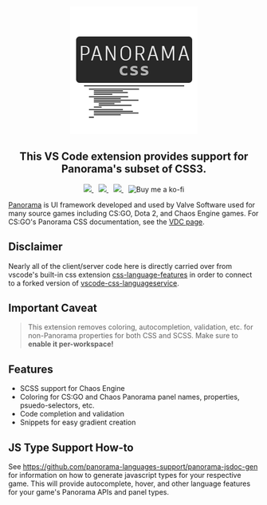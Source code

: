 <div align="center">
  <img src="icon.png" alt="" />
</div>

<h2 align="center">This VS Code extension provides support for Panorama's subset of CSS3.</h2>

<p align="center">
  <a href="https://marketplace.visualstudio.com/items?itemName=braemie.panorama-css">
    <img src="https://vsmarketplacebadges.dev/version-short/braemie.panorama-css.png" style="display: inline-block" />
  </a>

  <a href="https://marketplace.visualstudio.com/items?itemName=braemie.panorama-css" style="margin-left:10px">
    <img src="https://vsmarketplacebadges.dev/installs/braemie.panorama-css.png" style="display: inline-block" />
  </a>

  <a href="https://gitlicense.com/license/panorama-languages-support/vscode-panorama-css" style="margin-left:10px">
    <img src="https://gitlicense.com/badge/panorama-languages-support/vscode-panorama-css" style="display: inline-block" />
  </a>

  <a href="https://ko-fi.com/braemie" title="Buy me a ko-fi ;p" style="margin-left:10px">
    <img src="https://img.shields.io/badge/Donate-$1-purple?logo=ko-fi&style=flat" alt="Buy me a ko-fi" style="display: inline-block" />
  </a>
</p>

[Panorama](https://developer.valvesoftware.com/wiki/Panorama) is UI framework developed and used by Valve Software used for many source games including CS:GO, Dota 2, and Chaos Engine games. For CS:GO's Panorama CSS documentation, see the [VDC page](https://developer.valvesoftware.com/wiki/CSGO_Panorama_CSS_Properties).


## Disclaimer
Nearly all of the client/server code here is directly carried over from vscode's built-in css extension [css-language-features](https://github.com/microsoft/vscode/tree/main/extensions/css-language-features) in order to connect to a forked version of [vscode-css-languageservice](https://github.com/microsoft/vscode-css-languageservice).

## Important Caveat

> This extension removes coloring, autocompletion, validation, etc. for non-Panorama properties for both CSS and SCSS. Make sure to **enable it per-workspace!**

## Features

- SCSS support for Chaos Engine
- Coloring for CS:GO and Chaos Panorama panel names, properties, psuedo-selectors, etc.
- Code completion and validation
- Snippets for easy gradient creation

## JS Type Support How-to
See https://github.com/panorama-languages-support/panorama-jsdoc-gen for information on how to generate javascript types for your respective game. This will provide autocomplete, hover, and other language features for your game's Panorama APIs and panel types.

